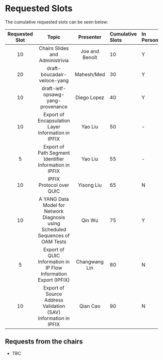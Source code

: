 # Requested Slots

The cumulative requested slots can be seen below:

| Requested Slot          | Topic              |  Presenter | Cumulative Slots   | In Person?   | Adopted?  | Discussed? | Granted Status|
|:-------------:|:-----------------:|:-----:|:----------------|:--------|:--------|:--------|:--------|
| 10  | Chairs Slides and Administrivia | Joe and Benoît | 10 | Y | N/A | N/A | Y |
| 20  | draft-boucadair-veloce-yang | Mahesh/Med | 30 | Y | N | Y  | - |
| 10  | draft-ietf-opsawg-yang-provenance | Diego Lopez | 40 | Y | Y | Y |   |
| 10  | Export of Encapsulation Layer Information in IPFIX |Yao Liu | 50 | - | Y | Y | - |
| 5   | Export of Path Segment Identifier Information in IPFIX |Yao Liu | 55 | - | Y | Y | - |
| 10  | IPFIX Protocol over QUIC | Yisong Liu | 65 | N | N | Y | - |
| 10  | A YANG Data Model for Network Diagnosis using Scheduled Sequences of OAM Tests  |Qin Wu | 75 | Y | Y | Y | - |
| 5   | Export of QUIC Information in IP Flow Information Export (IPFIX) | Changwang Lin | 80 | N | Y | Y | - |
| 10  | Export of Source Address Validation (SAV) Information in IPFIX | Qian Cao | 90 | N | N | N | - |

## Requests from the chairs

* TBC
